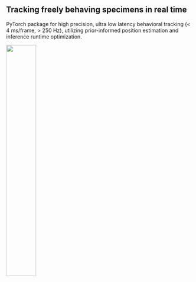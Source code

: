 ## Tracking freely behaving specimens in real time

PyTorch package for high precision, ultra low latency behavioral tracking (< 4 ms/frame, > 250 Hz), utilizing prior-informed position estimation and inference runtime optimization.


<img src="./track.svg" width=40% height=40%>
